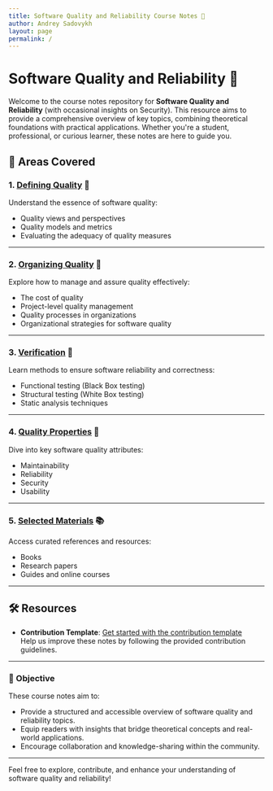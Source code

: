 ```yaml
---
title: Software Quality and Reliability Course Notes 📘
author: Andrey Sadovykh
layout: page
permalink: /
---
```


# Software Quality and Reliability 📘

Welcome to the course notes repository for **Software Quality and Reliability** (with occasional insights on Security). This resource aims to provide a comprehensive overview of key topics, combining theoretical foundations with practical applications. Whether you're a student, professional, or curious learner, these notes are here to guide you.

## 📂 Areas Covered  

### 1. [Defining Quality](/definition/) 👥  
Understand the essence of software quality:  
- Quality views and perspectives  
- Quality models and metrics  
- Evaluating the adequacy of quality measures  

---

### 2. [Organizing Quality](/organization/) 🔄  
Explore how to manage and assure quality effectively:  
- The cost of quality  
- Project-level quality management  
- Quality processes in organizations  
- Organizational strategies for software quality  

---

### 3. [Verification](/verification/) 📏  
Learn methods to ensure software reliability and correctness:  
- Functional testing (Black Box testing)  
- Structural testing (White Box testing)  
- Static analysis techniques  

---

### 4. [Quality Properties](/properties/) 🧩  
Dive into key software quality attributes:  
- Maintainability  
- Reliability  
- Security  
- Usability  

---

### 5. [Selected Materials](/material/) 📚  
Access curated references and resources:  
- Books  
- Research papers  
- Guides and online courses  

---

## 🛠️ Resources  

- **Contribution Template**: [Get started with the contribution template](/template/)  
  Help us improve these notes by following the provided contribution guidelines.

---

### 🎯 Objective  

These course notes aim to:  
- Provide a structured and accessible overview of software quality and reliability topics.  
- Equip readers with insights that bridge theoretical concepts and real-world applications.  
- Encourage collaboration and knowledge-sharing within the community.

---

Feel free to explore, contribute, and enhance your understanding of software quality and reliability!
